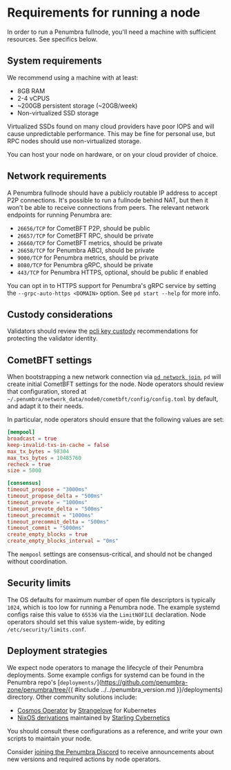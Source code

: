 # Requirements for running a node

In order to run a Penumbra fullnode, you'll need a machine
with sufficient resources. See specifics below.

## System requirements

We recommend using a machine with at least:

* 8GB RAM
* 2-4 vCPUS
* ~200GB persistent storage (~20GB/week)
* Non-virtualized SSD storage

Virtualized SSDs found on many cloud providers have poor IOPS and will cause
unpredictable performance. This may be fine for personal use, but RPC nodes
should use non-virtualized storage.

You can host your node on hardware, or on your cloud provider of choice.

## Network requirements

A Penumbra fullnode should have a publicly routable IP address
to accept P2P connections. It's possible to run a fullnode behind NAT,
but then it won't be able to receive connections from peers.
The relevant network endpoints for running Penumbra are:

* `26656/TCP` for CometBFT P2P, should be public
* `26657/TCP` for CometBFT RPC, should be private
* `26660/TCP` for CometBFT metrics, should be private
* `26658/TCP` for Penumbra ABCI, should be private
* `9000/TCP` for Penumbra metrics, should be private
* `8080/TCP` for Penumbra gRPC, should be private
* `443/TCP` for Penumbra HTTPS, optional, should be public if enabled

You can opt in to HTTPS support for Penumbra's gRPC service by setting
the `--grpc-auto-https <DOMAIN>` option. See `pd start --help` for more info.

## Custody considerations

Validators should review the [pcli key custody](../../pcli/wallet.md#validator-custody) recommendations
for protecting the validator identity.

## CometBFT settings

When bootstrapping a new network connection via [`pd network join`](join-network.md),
`pd` will create initial CometBFT settings for the node. Node operators
should review that configuration, stored at `~/.penumbra/network_data/node0/cometbft/config/config.toml`
by default, and adapt it to their needs.

In particular, node operators should ensure that the following values are set:

```toml
[mempool]
broadcast = true
keep-invalid-txs-in-cache = false
max_tx_bytes = 98304
max_txs_bytes = 10485760
recheck = true
size = 5000

[consensus]
timeout_propose = "3000ms"
timeout_propose_delta = "500ms"
timeout_prevote = "1000ms"
timeout_prevote_delta = "500ms"
timeout_precommit = "1000ms"
timeout_precommit_delta = "500ms"
timeout_commit = "5000ms"
create_empty_blocks = true
create_empty_blocks_interval = "0ms"
```

The `mempool` settings are consensus-critical, and should not be changed without coordination.

## Security limits

The OS defaults for maximum number of open file descriptors is typically `1024`, which is too low
for running a Penumbra node. The example systemd configs raise this value to `65536` via the `LimitNOFILE`
declaration. Node operators should set this value system-wide, by editing `/etc/security/limits.conf`.

## Deployment strategies

We expect node operators to manage the lifecycle of their Penumbra deployments.
Some example configs for systemd can be found in the Penumbra repo's
[`deployments/`](https://github.com/penumbra-zone/penumbra/tree/{{ #include ../../penumbra_version.md }}/deployments) directory.
Other community solutions include:

* [Cosmos Operator] by [Strangelove] for Kubernetes
* [NixOS derivations](https://github.com/starlingcyber/infra) maintained by [Starling Cybernetics]

You should consult these configurations as a reference, and write your own
scripts to maintain your node.

Consider [joining the Penumbra Discord](../../resources.md#discord) to receive announcements
about new versions and required actions by node operators.

[Cosmos Operator]: https://github.com/strangelove-ventures/cosmos-operator/
[Strangelove]: https://strange.love/
[Starling Cybernetics]: https://starlingcyber.net/
